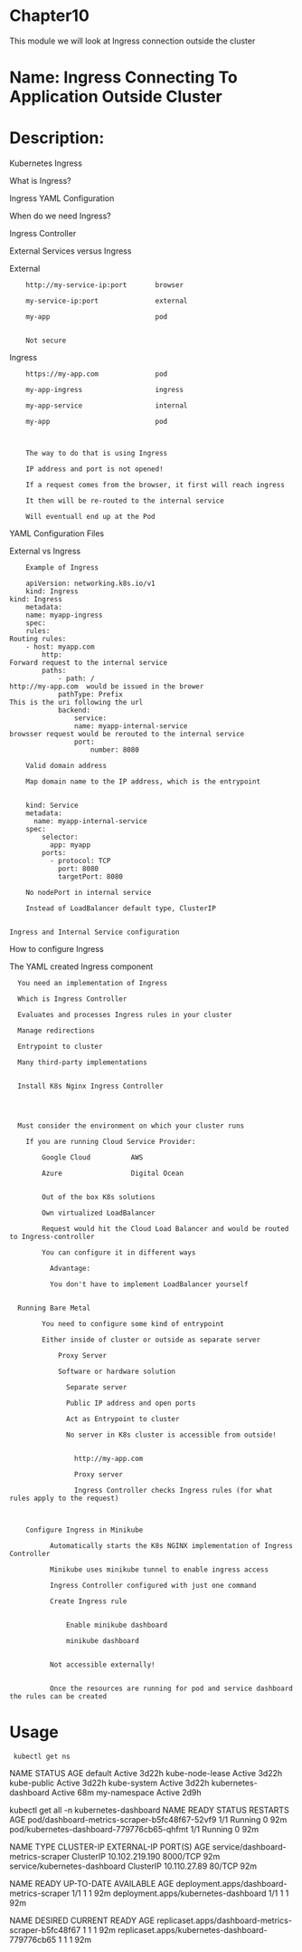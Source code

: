 # Chapter10
This module we will look at Ingress connection outside the cluster

# Name: Ingress Connecting To Application Outside Cluster 

# Description: 

Kubernetes Ingress

What is Ingress?

Ingress YAML Configuration

When do we need Ingress?

Ingress Controller


External Services versus Ingress


External

        http://my-service-ip:port       browser

        my-service-ip:port              external
       
        my-app                          pod


        Not secure



Ingress

        https://my-app.com              pod

        my-app-ingress                  ingress

        my-app-service                  internal

        my-app                          pod



        The way to do that is using Ingress

        IP address and port is not opened!

        If a request comes from the browser, it first will reach ingress

        It then will be re-routed to the internal service

        Will eventuall end up at the Pod


YAML Configuration Files

External vs Ingress


        Example of Ingress

        apiVersion: networking.k8s.io/v1
        kind: Ingress                                                   kind: Ingress
        metadata:
        name: myapp-ingress 
        spec:
        rules:                                                          Routing rules:
        - host: myapp.com
            http:                                                           Forward request to the internal service
            paths:                                          
                - path: /                                                   http://my-app.com  would be issued in the brower
                pathType: Prefix                                            This is the uri following the url
                backend:
                    service:
                    name: myapp-internal-service                            browsser request would be rerouted to the internal service
                    port:
                        number: 8080

        Valid domain address

        Map domain name to the IP address, which is the entrypoint


        kind: Service
        metadata:
          name: myapp-internal-service
        spec:
            selector:
              app: myapp
            ports:
              - protocol: TCP
                port: 8080
                targetPort: 8080

        No nodePort in internal service

        Instead of LoadBalancer default type, ClusterIP
                

    Ingress and Internal Service configuration


How to configure Ingress

  The YAML created Ingress component

      You need an implementation of Ingress

      Which is Ingress Controller

      Evaluates and processes Ingress rules in your cluster

      Manage redirections

      Entrypoint to cluster

      Many third-party implementations


      Install K8s Nginx Ingress Controller




      Must consider the environment on which your cluster runs

        If you are running Cloud Service Provider:

            Google Cloud          AWS

            Azure                 Digital Ocean


            Out of the box K8s solutions

            Own virtualized LoadBalancer

            Request would hit the Cloud Load Balancer and would be routed to Ingress-controller

            You can configure it in different ways

              Advantage:

              You don't have to implement LoadBalancer yourself


      Running Bare Metal

            You need to configure some kind of entrypoint

            Either inside of cluster or outside as separate server

                Proxy Server

                Software or hardware solution

                  Separate server

                  Public IP address and open ports

                  Act as Entrypoint to cluster

                  No server in K8s cluster is accessible from outside!


                    http://my-app.com

                    Proxy server

                    Ingress Controller checks Ingress rules (for what rules apply to the request)



        Configure Ingress in Minikube

              Automatically starts the K8s NGINX implementation of Ingress Controller

              Minikube uses minikube tunnel to enable ingress access

              Ingress Controller configured with just one command

              Create Ingress rule


                  Enable minikube dashboard

                  minikube dashboard


              Not accessible externally!


              Once the resources are running for pod and service dashboard the rules can be created

              




# Usage


     kubectl get ns
NAME                   STATUS   AGE
default                Active   3d22h
kube-node-lease        Active   3d22h
kube-public            Active   3d22h
kube-system            Active   3d22h
kubernetes-dashboard   Active   68m
my-namespace           Active   2d9h


kubectl get all -n kubernetes-dashboard
NAME                                            READY   STATUS    RESTARTS   AGE
pod/dashboard-metrics-scraper-b5fc48f67-52vf9   1/1     Running   0          92m
pod/kubernetes-dashboard-779776cb65-qhfmt       1/1     Running   0          92m

NAME                                TYPE        CLUSTER-IP       EXTERNAL-IP   PORT(S)    AGE
service/dashboard-metrics-scraper   ClusterIP   10.102.219.190   <none>        8000/TCP   92m
service/kubernetes-dashboard        ClusterIP   10.110.27.89     <none>        80/TCP     92m

NAME                                        READY   UP-TO-DATE   AVAILABLE   AGE
deployment.apps/dashboard-metrics-scraper   1/1     1            1           92m
deployment.apps/kubernetes-dashboard        1/1     1            1           92m

NAME                                                  DESIRED   CURRENT   READY   AGE
replicaset.apps/dashboard-metrics-scraper-b5fc48f67   1         1         1       92m
replicaset.apps/kubernetes-dashboard-779776cb65       1         1         1       92m